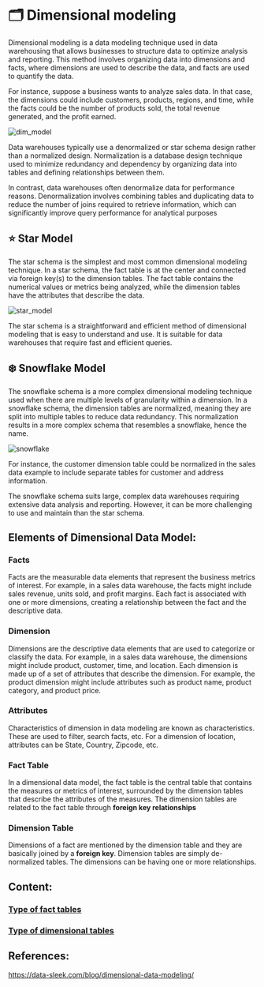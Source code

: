 # 🗂️ Dimensional modeling

Dimensional modeling is a data modeling technique used in data warehousing that allows businesses to structure data to optimize analysis and reporting. This method involves organizing data into dimensions and facts, where dimensions are used to describe the data, and facts are used to quantify the data.

For instance, suppose a business wants to analyze sales data. In that case, the dimensions could include customers, products, regions, and time, while the facts could be the number of products sold, the total revenue generated, and the profit earned.

![dim_model](https://c8d86cee.rocketcdn.me/wp-content/uploads/2023/06/dimensional-data-modeling-facts-and-dimensions-data-sleek.png)

Data warehouses typically use a denormalized or star schema design rather than a normalized design. Normalization is a database design technique used to minimize redundancy and dependency by organizing data into tables and defining relationships between them.

In contrast, data warehouses often denormalize data for performance reasons. Denormalization involves combining tables and duplicating data to reduce the number of joins required to retrieve information, which can significantly improve query performance for analytical purposes

## ⭐ Star Model

The star schema is the simplest and most common dimensional modeling technique. In a star schema, the fact table is at the center and connected via foreign key(s) to the dimension tables. The fact table contains the numerical values or metrics being analyzed, while the dimension tables have the attributes that describe the data.

![star_model](https://iterationinsights.com/wp-content/uploads/2020/07/Star-Schema-Model.png)

The star schema is a straightforward and efficient method of dimensional modeling that is easy to understand and use. It is suitable for data warehouses that require fast and efficient queries.

## ❄️ Snowflake Model

The snowflake schema is a more complex dimensional modeling technique used when there are multiple levels of granularity within a dimension. In a snowflake schema, the dimension tables are normalized, meaning they are split into multiple tables to reduce data redundancy. This normalization results in a more complex schema that resembles a snowflake, hence the name.

![snowflake](https://assets-global.website-files.com/5e6f9b297ef3941db2593ba1/614df5d249f1d56f764083ef_Screenshot%202021-09-24%20at%2017.47.02.png)

For instance, the customer dimension table could be normalized in the sales data example to include separate tables for customer and address information.

The snowflake schema suits large, complex data warehouses requiring extensive data analysis and reporting. However, it can be more challenging to use and maintain than the star schema.

## Elements of Dimensional Data Model:

### Facts

Facts are the measurable data elements that represent the business metrics of interest. For example, in a sales data warehouse, the facts might include sales revenue, units sold, and profit margins. Each fact is associated with one or more dimensions, creating a relationship between the fact and the descriptive data.

### Dimension

Dimensions are the descriptive data elements that are used to categorize or classify the data. For example, in a sales data warehouse, the dimensions might include product, customer, time, and location. Each dimension is made up of a set of attributes that describe the dimension. For example, the product dimension might include attributes such as product name, product category, and product price.


### Attributes

Characteristics of dimension in data modeling are known as characteristics. These are used to filter, search facts, etc. For a dimension of location, attributes can be State, Country, Zipcode, etc.

### Fact Table

In a dimensional data model, the fact table is the central table that contains the measures or metrics of interest, surrounded by the dimension tables that describe the attributes of the measures. The dimension tables are related to the fact table through **foreign key relationships**

### Dimension Table

Dimensions of a fact are mentioned by the dimension table and they are basically joined by a **foreign key**. Dimension tables are simply de-normalized tables. The dimensions can be having one or more relationships.

## Content: 

### [Type of fact tables](/fact_tables.md)

### [Type of dimensional tables](./dim_tables.md)


## References:

https://data-sleek.com/blog/dimensional-data-modeling/